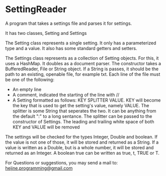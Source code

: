 # SettingReader
A program that takes a settings file and parses it for settings.

It has two classes, Setting and Settings

The Setting class represents a single setting. It only has a parameterized type and a value. 
It also has some standard getters and setters.

The Settings class represents as a collection of Setting objects. For this, it uses a HashMap.
It doubles as a document parser. The constructor takes a BufferedReader, File or String object. 
If a String is passes, it should be the path to an existing, openable file, for example txt.
Each line of the file must be one of the following:
 - An empty line
 - A comment, indicated the starting of the line with //
 - A Setting formatted as follows: KEY SPLITTER VALUE. KEY will become the key that is used to get the setting's value, 
    namely VALUE. The splitter is some String that seperates the two. It can be anything from the default ":" to a long sentance.
    The splitter can be passed to the constructor of Settings. The leading and trailing white space of both KEY and VALUE will be removed
    
The settings will be checked for the types Integer, Double and boolean. If the value is not one of those, it will be stored and returned 
as a String. If a value is written as a Double, but is a whole number, it will be stored and returned as an Integer. A boolean true can be
written as true, t, TRUE or T. 

For Questions or suggestions, you may send a mail to: heijne.programming@gmail.com

